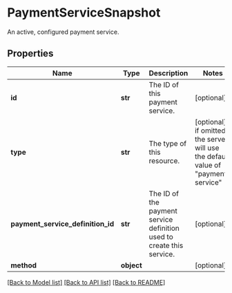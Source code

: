 # PaymentServiceSnapshot

An active, configured payment service.

## Properties
Name | Type | Description | Notes
------------ | ------------- | ------------- | -------------
**id** | **str** | The ID of this payment service. | [optional] 
**type** | **str** | The type of this resource. | [optional]  if omitted the server will use the default value of "payment-service"
**payment_service_definition_id** | **str** | The ID of the payment service definition used to create this service.  | [optional] 
**method** | **object** |  | [optional] 

[[Back to Model list]](../README.md#documentation-for-models) [[Back to API list]](../README.md#documentation-for-api-endpoints) [[Back to README]](../README.md)


